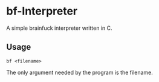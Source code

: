 # bf-Interpreter
A simple brainfuck interpreter written in C.

## Usage
```
bf <filename>
```
  
The only argument needed by the program is the filename.
